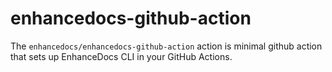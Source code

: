 # enhancedocs-github-action

The `enhancedocs/enhancedocs-github-action` action is minimal github action that sets up EnhanceDocs CLI in your GitHub Actions.
